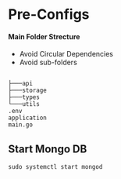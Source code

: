# Pre-Configs


#### Main Folder Strecture

- Avoid Circular Dependencies
- Avoid sub-folders 

```

├───api
├───storage
├───types
└───utils
.env
application
main.go
```
## Start Mongo DB
```
sudo systemctl start mongod
```